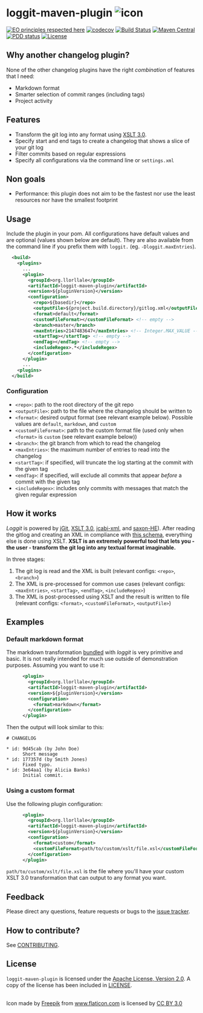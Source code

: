 # loggit-maven-plugin ![icon](/src/site/resources/images/icon_64.png)

[![EO principles respected here](http://www.elegantobjects.org/badge.svg)](http://www.elegantobjects.org)
[![codecov](https://codecov.io/gh/llorllale/loggit-maven-plugin/branch/master/graph/badge.svg)](https://codecov.io/gh/llorllale/loggit-maven-plugin)
[![Build Status](https://travis-ci.org/llorllale/loggit-maven-plugin.svg?branch=master)](https://travis-ci.org/llorllale/loggit-maven-plugin)
[![Maven Central](https://maven-badges.herokuapp.com/maven-central/org.llorllale/loggit-maven-plugin/badge.svg)](https://maven-badges.herokuapp.com/maven-central/org.llorllale/loggit-maven-plugin)
[![PDD status](http://www.0pdd.com/svg?name=llorllale/loggit-maven-plugin)](http://www.0pdd.com/p?name=llorllale/loggit-maven-plugin)
[![License](https://img.shields.io/badge/License-Apache%202.0-blue.svg)](https://llorllale.github.io/loggit-maven-plugin/license.html)

## Why another changelog plugin?

None of the other changelog plugins have the right *combination* of features that I need:
* Markdown format
* Smarter selection of commit ranges (including tags)
* Project activity

## Features

* Transform the git log into any format using [XSLT 3.0](https://www.w3.org/TR/xslt-30/).
* Specify start and end tags to create a changelog that shows a slice of your git log
* Filter commits based on regular expressions
* Specify all configurations via the command line or `settings.xml`

## Non goals

* Performance: this plugin does not aim to be the fastest nor use the least resources nor have the smallest footprint

## Usage

Include the plugin in your pom. All configurations have default values and are optional (values shown below are default).
They are also available from the command line if you prefix them with `loggit.` (eg. `-Dloggit.maxEntries`).

```xml
  <build>
    <plugins>
      ...
      <plugin>
        <groupId>org.llorllale</groupId>
        <artifactId>loggit-maven-plugin</artifactId>
        <version>${pluginVersion}</version>
        <configuration>
          <repo>${basedir}</repo>
          <outputFile>${project.build.directory}/gitlog.xml</outputFile>
          <format>default</format>
          <customFileFormat></customFileFormat> <!-- empty -->
          <branch>master</branch>
          <maxEntries>2147483647</maxEntries> <!-- Integer.MAX_VALUE -->
          <startTag></startTag> <!-- empty -->
          <endTag></endTag> <!-- empty -->
          <includeRegex>.*</includeRegex>
        </configuration>
      </plugin>
      ...
    <plugins>
  </build>
```

### Configuration

* `<repo>`: path to the root directory of the git repo
* `<outputFile>`: path to the file where the changelog should be written to
* `<format>`: desired output format (see relevant example below). Possible values are `default`, `markdown`, and `custom`
* `<customFileFormat>`: path to the custom format file (used only when `<format>` is `custom` (see relevant example below))
* `<branch>`: the git branch from which to read the changelog
* `<maxEntries>`: the maximum number of entries to read into the changelog
* `<startTag>`: if specified, will truncate the log starting at the commit with the given tag
* `<endTag>`: if specified, will exclude all commits that appear *before* a commit with the given tag
* `<includeRegex>`: includes only commits with messages that match the given regular expression

## How it works

*Loggit* is powered by [jGit](https://www.eclipse.org/jgit/), [XSLT 3.0](https://www.w3.org/TR/xslt-30/), [jcabi-xml](https://github.com/jcabi/jcabi-xml), and [saxon-HE](http://saxon.sourceforge.net/)). After reading the gitlog and creating an XML in compliance with [this schema](src/main/resources/xsd/schema.xsd), everything else is done using XSLT. **XSLT is an extremely powerful tool that lets you - the user - transform the git log into any textual format imaginable.**

In three stages:

1. The git log is read and the XML is built (relevant configs: `<repo>`, `<branch>`)
2. The XML is pre-processed for common use cases (relevant configs: `<maxEntries>`, `<startTag>`, `<endTag>`, `<includeRegex>`)
3. The XML is post-processed using XSLT and the result is written to file (relevant configs: `<format>`, `<customFileFormat>`, `<outputFile>`)

## Examples

### Default markdown format

The markdown transformation [bundled](src/main/resources/xsl/post/markdown.xsl) with *loggit* is very primitive and basic.
It is not really intended for much use outside of demonstration purposes. Assuming you want to use it:

```xml
      <plugin>
        <groupId>org.llorllale</groupId>
        <artifactId>loggit-maven-plugin</artifactId>
        <version>${pluginVersion}</version>
        <configuration>
          <format>markdown</format>
        </configuration>
      </plugin>
```

Then the output will look similar to this:

```
# CHANGELOG

* id: 9d45cab (by John Doe)
      Short message
* id: 177357d (by Smith Jones)
      Fixed typo.
* id: 3e64aa1 (by Alicia Banks)
      Initial commit.
```

### Using a custom format

Use the following plugin configuration:

```xml
      <plugin>
        <groupId>org.llorllale</groupId>
        <artifactId>loggit-maven-plugin</artifactId>
        <version>${pluginVersion}</version>
        <configuration>
          <format>custom</format>
          <customFileFormat>path/to/custom/xslt/file.xsl</customFileFormat>
        </configuration>
      </plugin>
```

`path/to/custom/xslt/file.xsl` is the file where you'll have your custom XSLT 3.0 transformation that can output to any format you want.

## Feedback
Please direct any questions, feature requests or bugs to the [issue tracker](https://github.com/llorllale/loggit-maven-plugin/issues/).

## How to contribute?
See [CONTRIBUTING](./CONTRIBUTING.md).

## License
`loggit-maven-plugin` is licensed under the [Apache License, Version 2.0](http://www.apache.org/licenses/LICENSE-2.0). A copy of the license has been included in [LICENSE](./LICENSE).

<br/>

<div>Icon made by <a href="http://www.freepik.com" title="Freepik">Freepik</a> from <a href="https://www.flaticon.com/" title="Flaticon">www.flaticon.com</a> is licensed by <a href="http://creativecommons.org/licenses/by/3.0/" title="Creative Commons BY 3.0" target="_blank">CC BY 3.0</a></div>

